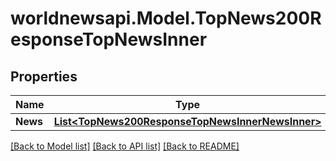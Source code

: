 # worldnewsapi.Model.TopNews200ResponseTopNewsInner

## Properties

Name | Type | Description | Notes
------------ | ------------- | ------------- | -------------
**News** | [**List&lt;TopNews200ResponseTopNewsInnerNewsInner&gt;**](TopNews200ResponseTopNewsInnerNewsInner.md) |  | [optional] 

[[Back to Model list]](../README.md#documentation-for-models) [[Back to API list]](../README.md#documentation-for-api-endpoints) [[Back to README]](../README.md)

